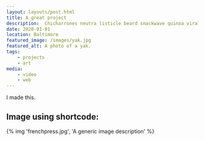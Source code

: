 ```yaml
---
layout: layouts/post.html
title: A great project
description:  Chicharrones neutra listicle beard snackwave quinoa viral squid tacos single-origin coffee
date: 2020-01-01
location: Baltimore
featured_image: /images/yak.jpg
featured_alt: A photo of a yak.
tags: 
    - projects
    - art 
media: 
    - video
    - web
---
```


I made this.

## Image using shortcode:

{% img 'frenchpress.jpg', 'A generic image description' %}